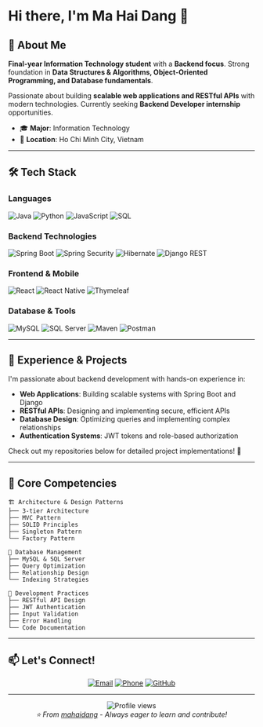 # Hi there, I'm Ma Hai Dang 👋

## 🚀 About Me

**Final-year Information Technology student** with a **Backend focus**. Strong foundation in **Data Structures & Algorithms, Object-Oriented Programming, and Database fundamentals**. 

Passionate about building **scalable web applications and RESTful APIs** with modern technologies. Currently seeking **Backend Developer internship** opportunities.

- 🎓 **Major**: Information Technology
- 📍 **Location**: Ho Chi Minh City, Vietnam

---

## 🛠️ Tech Stack

### **Languages**
![Java](https://img.shields.io/badge/Java-007396?style=for-the-badge&logo=java&logoColor=white)
![Python](https://img.shields.io/badge/Python-3776AB?style=for-the-badge&logo=python&logoColor=white)
![JavaScript](https://img.shields.io/badge/JavaScript-F7DF1E?style=for-the-badge&logo=javascript&logoColor=black)
![SQL](https://img.shields.io/badge/SQL-4479A1?style=for-the-badge&logo=postgresql&logoColor=white)

### **Backend Technologies**
![Spring Boot](https://img.shields.io/badge/Spring_Boot-6DB33F?style=for-the-badge&logo=spring&logoColor=white)
![Spring Security](https://img.shields.io/badge/Spring_Security-6DB33F?style=for-the-badge&logo=spring&logoColor=white)
![Hibernate](https://img.shields.io/badge/Hibernate-59666C?style=for-the-badge&logo=hibernate&logoColor=white)
![Django REST](https://img.shields.io/badge/Django_REST-092E20?style=for-the-badge&logo=django&logoColor=white)

### **Frontend & Mobile**
![React](https://img.shields.io/badge/React-20232A?style=for-the-badge&logo=react&logoColor=61DAFB)
![React Native](https://img.shields.io/badge/React_Native-20232A?style=for-the-badge&logo=react&logoColor=61DAFB)
![Thymeleaf](https://img.shields.io/badge/Thymeleaf-005F0F?style=for-the-badge&logo=thymeleaf&logoColor=white)

### **Database & Tools**
![MySQL](https://img.shields.io/badge/MySQL-4479A1?style=for-the-badge&logo=mysql&logoColor=white)
![SQL Server](https://img.shields.io/badge/SQL_Server-CC2927?style=for-the-badge&logo=microsoft-sql-server&logoColor=white)
![Maven](https://img.shields.io/badge/Maven-C71A36?style=for-the-badge&logo=apache-maven&logoColor=white)
![Postman](https://img.shields.io/badge/Postman-FF6C37?style=for-the-badge&logo=postman&logoColor=white)

---

## 💼 Experience & Projects

I'm passionate about backend development with hands-on experience in:
- **Web Applications**: Building scalable systems with Spring Boot and Django
- **RESTful APIs**: Designing and implementing secure, efficient APIs
- **Database Design**: Optimizing queries and implementing complex relationships
- **Authentication Systems**: JWT tokens and role-based authorization

Check out my repositories below for detailed project implementations! 🚀

---

## 🎯 Core Competencies

```
🏗️ Architecture & Design Patterns
├── 3-tier Architecture
├── MVC Pattern
├── SOLID Principles
├── Singleton Pattern
└── Factory Pattern

💾 Database Management
├── MySQL & SQL Server
├── Query Optimization
├── Relationship Design
└── Indexing Strategies

🔧 Development Practices
├── RESTful API Design
├── JWT Authentication
├── Input Validation
├── Error Handling
└── Code Documentation
```

---
<!--
## 📊 GitHub Stats

<div align="center">
  <img height="180em" src="https://github-readme-stats.vercel.app/api?username=mahaidang&show_icons=true&theme=tokyonight&include_all_commits=true&count_private=true"/>
  <img height="180em" src="https://github-readme-stats.vercel.app/api/top-langs/?username=mahaidang&layout=compact&langs_count=7&theme=tokyonight"/>
</div>

---
-->


## 📫 Let's Connect!

<div align="center">

[![Email](https://img.shields.io/badge/Email-D14836?style=for-the-badge&logo=gmail&logoColor=white)](mailto:haidang18101810@gmail.com)
[![Phone](https://img.shields.io/badge/Phone-25D366?style=for-the-badge&logo=whatsapp&logoColor=white)](tel:+84392207595)
[![GitHub](https://img.shields.io/badge/GitHub-100000?style=for-the-badge&logo=github&logoColor=white)](https://github.com/mahaidang)

</div>

---

<div align="center">
  <img src="https://komarev.com/ghpvc/?username=mahaidang&color=blueviolet&style=flat-square&label=Profile+Views" alt="Profile views" />
</div>

<div align="center">
  <i>⭐️ From <a href="https://github.com/mahaidang">mahaidang</a> - Always eager to learn and contribute!</i>
</div>
